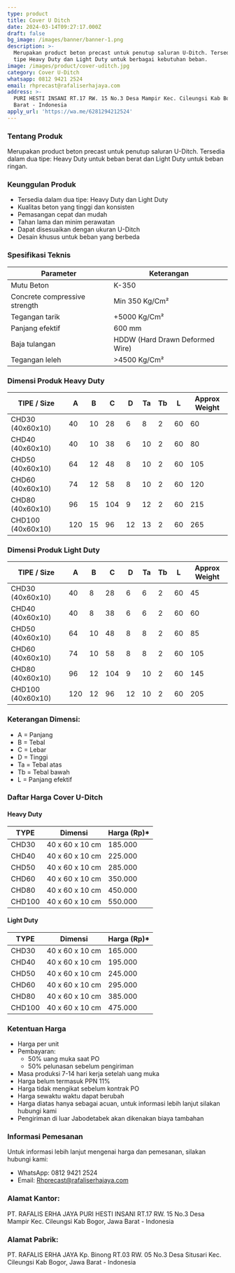 ```yaml
---
type: product
title: Cover U Ditch
date: 2024-03-14T09:27:17.000Z
draft: false
bg_image: /images/banner/banner-1.png
description: >-
  Merupakan product beton precast untuk penutup saluran U-Ditch. Tersedia dalam
  tipe Heavy Duty dan Light Duty untuk berbagai kebutuhan beban.
image: /images/product/cover-uditch.jpg
category: Cover U-Ditch
whatsapp: 0812 9421 2524
email: rhprecast@rafaliserhajaya.com
address: >-
  PURI HESTI INSANI RT.17 RW. 15 No.3 Desa Mampir Kec. Cileungsi Kab Bogor, Jawa
  Barat - Indonesia
apply_url: 'https://wa.me/6281294212524'
---
```


### Tentang Produk

Merupakan product beton precast untuk penutup saluran U-Ditch. Tersedia dalam dua tipe: Heavy Duty untuk beban berat dan Light Duty untuk beban ringan.

### Keunggulan Produk

* Tersedia dalam dua tipe: Heavy Duty dan Light Duty
* Kualitas beton yang tinggi dan konsisten
* Pemasangan cepat dan mudah
* Tahan lama dan minim perawatan
* Dapat disesuaikan dengan ukuran U-Ditch
* Desain khusus untuk beban yang berbeda

### Spesifikasi Teknis

| Parameter                     | Keterangan                      |
| ----------------------------- | ------------------------------- |
| Mutu Beton                    | K-350                           |
| Concrete compressive strength | Min 350 Kg/Cm²                  |
| Tegangan tarik                | +5000 Kg/Cm²                    |
| Panjang efektif               | 600 mm                          |
| Baja tulangan                 | HDDW (Hard Drawn Deformed Wire) |
| Tegangan leleh                | >4500 Kg/Cm²                    |

### Dimensi Produk Heavy Duty

| TIPE / Size       | A   | B  | C   | D  | Ta | Tb | L  | Approx Weight |
| ----------------- | --- | -- | --- | -- | -- | -- | -- | ------------- |
| CHD30 (40x60x10)  | 40  | 10 | 28  | 6  | 8  | 2  | 60 | 60            |
| CHD40 (40x60x10)  | 40  | 10 | 38  | 6  | 10 | 2  | 60 | 80            |
| CHD50 (40x60x10)  | 64  | 12 | 48  | 8  | 10 | 2  | 60 | 105           |
| CHD60 (40x60x10)  | 74  | 12 | 58  | 8  | 10 | 2  | 60 | 120           |
| CHD80 (40x60x10)  | 96  | 15 | 104 | 9  | 12 | 2  | 60 | 215           |
| CHD100 (40x60x10) | 120 | 15 | 96  | 12 | 13 | 2  | 60 | 265           |

### Dimensi Produk Light Duty

| TIPE / Size       | A   | B  | C   | D  | Ta | Tb | L  | Approx Weight |
| ----------------- | --- | -- | --- | -- | -- | -- | -- | ------------- |
| CHD30 (40x60x10)  | 40  | 8  | 28  | 6  | 6  | 2  | 60 | 45            |
| CHD40 (40x60x10)  | 40  | 8  | 38  | 6  | 6  | 2  | 60 | 60            |
| CHD50 (40x60x10)  | 64  | 10 | 48  | 8  | 8  | 2  | 60 | 85            |
| CHD60 (40x60x10)  | 74  | 10 | 58  | 8  | 8  | 2  | 60 | 105           |
| CHD80 (40x60x10)  | 96  | 12 | 104 | 9  | 10 | 2  | 60 | 145           |
| CHD100 (40x60x10) | 120 | 12 | 96  | 12 | 10 | 2  | 60 | 205           |

### Keterangan Dimensi:

* A = Panjang
* B = Tebal
* C = Lebar
* D = Tinggi
* Ta = Tebal atas
* Tb = Tebal bawah
* L = Panjang efektif

### Daftar Harga Cover U-Ditch

#### Heavy Duty

| TYPE   | Dimensi         | Harga (Rp)\* |
| ------ | --------------- | ------------ |
| CHD30  | 40 x 60 x 10 cm | 185.000      |
| CHD40  | 40 x 60 x 10 cm | 225.000      |
| CHD50  | 40 x 60 x 10 cm | 285.000      |
| CHD60  | 40 x 60 x 10 cm | 350.000      |
| CHD80  | 40 x 60 x 10 cm | 450.000      |
| CHD100 | 40 x 60 x 10 cm | 550.000      |

#### Light Duty

| TYPE   | Dimensi         | Harga (Rp)\* |
| ------ | --------------- | ------------ |
| CHD30  | 40 x 60 x 10 cm | 165.000      |
| CHD40  | 40 x 60 x 10 cm | 195.000      |
| CHD50  | 40 x 60 x 10 cm | 245.000      |
| CHD60  | 40 x 60 x 10 cm | 295.000      |
| CHD80  | 40 x 60 x 10 cm | 385.000      |
| CHD100 | 40 x 60 x 10 cm | 475.000      |

### Ketentuan Harga

* Harga per unit
* Pembayaran:
  * 50% uang muka saat PO
  * 50% pelunasan sebelum pengiriman
* Masa produksi 7-14 hari kerja setelah uang muka
* Harga belum termasuk PPN 11%
* Harga tidak mengikat sebelum kontrak PO
* Harga sewaktu waktu dapat berubah
* Harga diatas hanya sebagai acuan, untuk informasi lebih lanjut silakan hubungi kami
* Pengiriman di luar Jabodetabek akan dikenakan biaya tambahan

### Informasi Pemesanan

Untuk informasi lebih lanjut mengenai harga dan pemesanan, silakan hubungi kami:

* WhatsApp: 0812 9421 2524
* Email: [Rhprecast@rafaliserhajaya.com](mailto:Rhprecast@rafaliserhajaya.com)

### Alamat Kantor:

PT. RAFALIS ERHA JAYA
PURI HESTI INSANI
RT.17 RW. 15 No.3 Desa Mampir Kec. Cileungsi
Kab Bogor, Jawa Barat - Indonesia

### Alamat Pabrik:

PT. RAFALIS ERHA JAYA
Kp. Binong
RT.03 RW. 05 No.3 Desa Situsari Kec. Cileungsi
Kab Bogor, Jawa Barat - Indonesia
